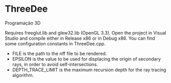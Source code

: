 # ThreeDee
Programação 3D

Requires freeglut.lib and glew32.lib (OpenGL 3.3).
Open the project in Visual Studio and compile either in Release x86 or in Debug x86.
You can find some configuration constants in ThreeDee.cpp.
* FILE is the path to the nff file to be rendered.
* EPSILON is the value to be used for displacing the origin of secondary rays, in order to avoid self-intersections.
* DEPTH_TRACE_LIMIT is the maximum recursion depth for the ray tracing algorithm.
